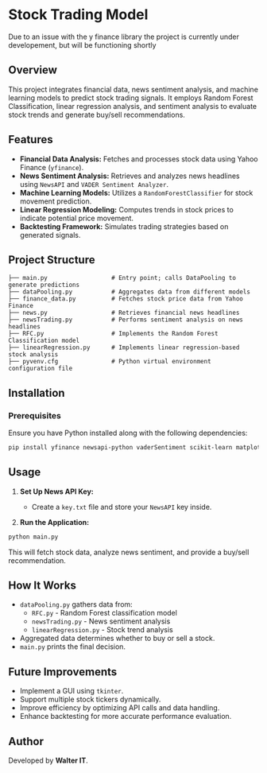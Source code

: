 # Stock Trading Model
Due to an issue with the y finance library the project is currently under developement, but will be functioning shortly
## Overview
This project integrates financial data, news sentiment analysis, and machine learning models to predict stock trading signals. It employs Random Forest Classification, linear regression analysis, and sentiment analysis to evaluate stock trends and generate buy/sell recommendations.

## Features
- **Financial Data Analysis:** Fetches and processes stock data using Yahoo Finance (`yfinance`).
- **News Sentiment Analysis:** Retrieves and analyzes news headlines using `NewsAPI` and `VADER Sentiment Analyzer`.
- **Machine Learning Models:** Utilizes a `RandomForestClassifier` for stock movement prediction.
- **Linear Regression Modeling:** Computes trends in stock prices to indicate potential price movement.
- **Backtesting Framework:** Simulates trading strategies based on generated signals.

## Project Structure
```
├── main.py                  # Entry point; calls DataPooling to generate predictions
├── dataPooling.py           # Aggregates data from different models
├── finance_data.py          # Fetches stock price data from Yahoo Finance
├── news.py                  # Retrieves financial news headlines
├── newsTrading.py           # Performs sentiment analysis on news headlines
├── RFC.py                   # Implements the Random Forest Classification model
├── linearRegression.py      # Implements linear regression-based stock analysis
├── pyvenv.cfg               # Python virtual environment configuration file
```

## Installation
### Prerequisites
Ensure you have Python installed along with the following dependencies:
```sh
pip install yfinance newsapi-python vaderSentiment scikit-learn matplotlib pandas numpy
```

## Usage
1. **Set Up News API Key:**
   - Create a `key.txt` file and store your `NewsAPI` key inside.

2. **Run the Application:**
```sh
python main.py
```
This will fetch stock data, analyze news sentiment, and provide a buy/sell recommendation.

## How It Works
- `dataPooling.py` gathers data from:
  - `RFC.py` - Random Forest classification model
  - `newsTrading.py` - News sentiment analysis
  - `linearRegression.py` - Stock trend analysis
- Aggregated data determines whether to buy or sell a stock.
- `main.py` prints the final decision.

## Future Improvements
- Implement a GUI using `tkinter`.
- Support multiple stock tickers dynamically.
- Improve efficiency by optimizing API calls and data handling.
- Enhance backtesting for more accurate performance evaluation.

## Author
Developed by **Walter IT**.


